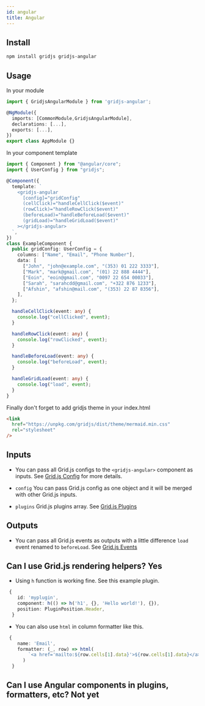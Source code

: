 ```yaml
---
id: angular
title: Angular
---
```


## Install

```bash
npm install gridjs gridjs-angular
```

## Usage

In your module

```ts
import { GridjsAngularModule } from 'gridjs-angular';

@NgModule({
  imports: [CommonModule,GridjsAngularModule],
  declarations: [...],
  exports: [...],
})
export class AppModule {}
```

In your component template

```ts
import { Component } from "@angular/core";
import { UserConfig } from "gridjs";

@Component({
  template: `
    <gridjs-angular
      [config]="gridConfig"
      (cellClick)="handleCellClick($event)"
      (rowClick)="handleRowClick($event)"
      (beforeLoad)="handleBeforeLoad($event)"
      (gridLoad)="handleGridLoad($event)"
    ></gridjs-angular>
  `,
})
class ExampleComponent {
  public gridConfig: UserConfig = {
    columns: ["Name", "Email", "Phone Number"],
    data: [
      ["John", "john@example.com", "(353) 01 222 3333"],
      ["Mark", "mark@gmail.com", "(01) 22 888 4444"],
      ["Eoin", "eoin@gmail.com", "0097 22 654 00033"],
      ["Sarah", "sarahcdd@gmail.com", "+322 876 1233"],
      ["Afshin", "afshin@mail.com", "(353) 22 87 8356"],
    ],
  };

  handleCellClick(event: any) {
    console.log("cellClicked", event);
  }

  handleRowClick(event: any) {
    console.log("rowClicked", event);
  }

  handleBeforeLoad(event: any) {
    console.log("beforeLoad", event);
  }

  handleGridLoad(event: any) {
    console.log("load", event);
  }
}
```

Finally don't forget to add gridjs theme in your index.html

```html
<link
  href="https://unpkg.com/gridjs/dist/theme/mermaid.min.css"
  rel="stylesheet"
/>
```

## Inputs

- You can pass all Grid.js configs to the `<gridjs-angular>` component as inputs. See [Grid.js Config](https://gridjs.io/docs/config) for more details.

- `config` You can pass Grid.js config as one object and it will be merged with other Grid.js inputs.

- `plugins` Grid.js plugins array. See [Grid.js Plugins](https://gridjs.io/docs/plugin/basics)

## Outputs

- You can pass all Grid.js events as outputs with a little difference `load` event renamed to `beforeLoad`. See [Grid.js Events](https://gridjs.io/docs/examples/event-handler)

## Can I use Grid.js rendering helpers? Yes

- Using `h` function is working fine. See this example plugin.

```ts
 {
    id: 'myplugin',
    component: h(() => h('h1', {}, 'Hello world!'), {}),
    position: PluginPosition.Header,
  }
```

- You can also use `html` in column formatter like this.

```ts
 {
    name: 'Email',
    formatter: (_, row) => html(
        `<a href='mailto:${row.cells[1].data}'>${row.cells[1].data}</a>`
      )
  }
```

## Can I use Angular components in plugins, formatters, etc? Not yet
